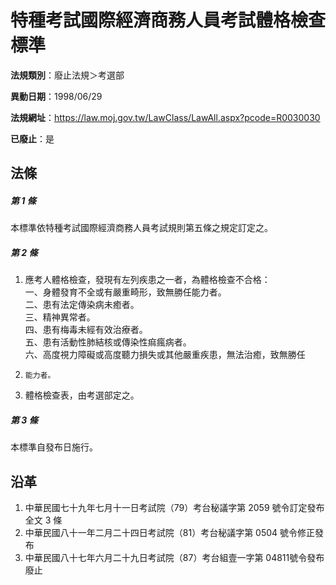# 特種考試國際經濟商務人員考試體格檢查標準

**法規類別**：廢止法規＞考選部

**異動日期**：1998/06/29  

**法規網址**：https://law.moj.gov.tw/LawClass/LawAll.aspx?pcode=R0030030

**已廢止**：是



## 法條
##### 第 1 條
本標準依特種考試國際經濟商務人員考試規則第五條之規定訂定之。

##### 第 2 條
1. 應考人體格檢查，發現有左列疾患之一者，為體格檢查不合格：  
一、身體發育不全或有嚴重畸形，致無勝任能力者。  
二、患有法定傳染病未癒者。  
三、精神異常者。  
四、患有梅毒未經有效治療者。  
五、患有活動性肺結核或傳染性痲瘋病者。  
六、高度視力障礙或高度聽力損失或其他嚴重疾患，無法治癒，致無勝任
1.     能力者。
1. 體格檢查表，由考選部定之。

##### 第 3 條
本標準自發布日施行。

## 沿革
1. 中華民國七十九年七月十一日考試院（79）考台秘議字第 2059 號令訂定發布全文 3  條
1. 中華民國八十一年二月二十四日考試院（81）考台秘議字第 0504 號令修正發布
1. 中華民國八十七年六月二十九日考試院（87）考台組壹一字第 04811號令發布廢止
